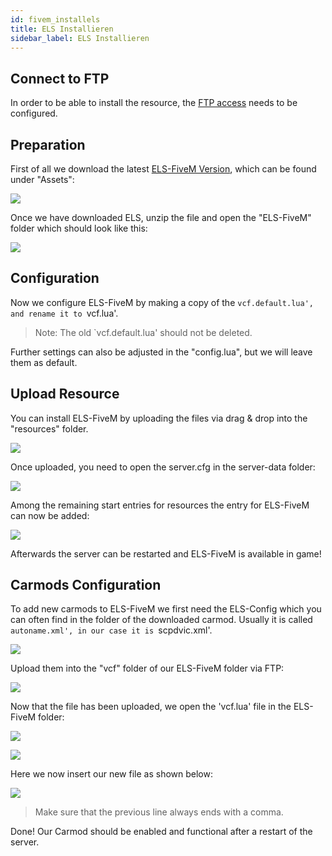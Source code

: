 ```yaml
---
id: fivem_installels
title: ELS Installieren
sidebar_label: ELS Installieren
---
```


## Connect to FTP

In order to be able to install the resource, the [FTP access](gameserver_ftpaccess.md) needs to be configured.

## Preparation

First of all we download the latest [ELS-FiveM Version](https://github.com/MrDaGree/ELS-FiveM/releases/latest), which can be found under "Assets":

![](https://screensaver01.zap-hosting.com/index.php/s/q7ftdNXaZybDEtg/preview)

Once we have downloaded ELS, unzip the file and open the "ELS-FiveM" folder which should look like this:

![](https://screensaver01.zap-hosting.com/index.php/s/a2pm84dy77izHZg/preview)

## Configuration

Now we configure ELS-FiveM by making a copy of the `vcf.default.lua', and rename it to `vcf.lua'.

> Note: The old `vcf.default.lua' should not be deleted.

Further settings can also be adjusted in the "config.lua", but we will leave them as default.

## Upload Resource

You can install ELS-FiveM by uploading the files via drag & drop into the "resources" folder.

![](https://screensaver01.zap-hosting.com/index.php/s/PeCsrNmqDgPmaTn/preview)

Once uploaded, you need to open the server.cfg in the server-data folder:

![](https://screensaver01.zap-hosting.com/index.php/s/d3EAFx73JzJfcf9/preview)

Among the remaining start entries for resources the entry for ELS-FiveM can now be added:

![](https://screensaver01.zap-hosting.com/index.php/s/bqqwkH6d6rX4kcq/preview)

Afterwards the server can be restarted and ELS-FiveM is available in game!

## Carmods Configuration

To add new carmods to ELS-FiveM we first need the ELS-Config which you can often find in the folder of the downloaded carmod. Usually it is called `autoname.xml', in our case it is `scpdvic.xml'.

![](https://screensaver01.zap-hosting.com/index.php/s/TQCsWyTj3gZaZc6/preview)

Upload them into the "vcf" folder of our ELS-FiveM folder via FTP:

![](https://screensaver01.zap-hosting.com/index.php/s/c8CRmDdW3KDt5Rj/preview)

Now that the file has been uploaded, we open the 'vcf.lua' file in the ELS-FiveM folder:

![](https://screensaver01.zap-hosting.com/index.php/s/6fDTMeDLc5DWeEC/preview)

![](https://screensaver01.zap-hosting.com/index.php/s/2W6SG2eoDq9g9Yo/preview)

Here we now insert our new file as shown below:

![](https://screensaver01.zap-hosting.com/index.php/s/tirH3rHBiq79Rz9/preview)

> Make sure that the previous line always ends with a comma.

Done! Our Carmod should be enabled and functional after a restart of the server.
